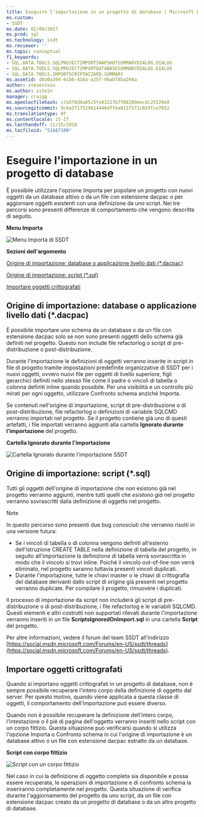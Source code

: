 ```yaml
---
title: Eseguire l'importazione in un progetto di database | Microsoft Docs
ms.custom:
- SSDT
ms.date: 02/09/2017
ms.prod: sql
ms.technology: ssdt
ms.reviewer: ''
ms.topic: conceptual
f1_keywords:
- SQL.DATA.TOOLS.SQLPROJECTIMPORTSNAPSHOTSUMMARYDIALOG.DIALOG
- SQL.DATA.TOOLS.SQLPROJECTIMPORTDATABASESUMMARYDIALOG.DIALOG
- SQL.DATA.TOOLS.IMPORTSCRIPTWIZARD.SUMMARY
ms.assetid: d0a0a394-6cb6-416a-a25f-9babf8ba294a
author: stevestein
ms.author: sstein
manager: craigg
ms.openlocfilehash: c7a570dda05c5fe83227b7f88209eecdc25529e0
ms.sourcegitcommit: 9c6a37175296144464ffea815f371c024fce7032
ms.translationtype: HT
ms.contentlocale: it-IT
ms.lasthandoff: 11/15/2018
ms.locfileid: "51667100"
---
```

# <a name="import-into-a-database-project"></a>Eseguire l'importazione in un progetto di database
È possibile utilizzare l'opzione Importa per popolare un progetto con nuovi oggetti da un database attivo o da un file con estensione dacpac o per aggiornare oggetti esistenti con una definizione da uno script. Nei tre percorsi sono presenti differenze di comportamento che vengono descritte di seguito.  
  
**Menu Importa**  
  
![Menu Importa di SSDT](../ssdt/media/ssdt-import.gif "Menu Importa di SSDT")  
  
**Sezioni dell'argomento**  
  
[Origine di importazione: database o applicazione livello dati (*.dacpac)](#bkmk_import_source_db)  
  
[Origine di importazione: script (*.sql)](#bkmk_import_source_script)  
  
[Importare oggetti crittografati](#bkmk_import_encrypted)  
  
## <a name="bkmk_import_source_db"></a>Origine di importazione: database o applicazione livello dati (*.dacpac)  
È possibile importare uno schema da un database o da un file con estensione dacpac solo se non sono presenti oggetti dello schema già definiti nel progetto. Questo non include file refactorlog o script di pre-distribuzione o post-distribuzione.  
  
Durante l'importazione le definizioni di oggetti verranno inserite in script in file di progetto tramite impostazioni predefinite organizzative di SSDT per i nuovi oggetti, ovvero nuovi file per oggetti di livello superiore, figli gerarchici definiti nello stesso file come il padre o vincoli di tabella o colonna definiti inline quando possibile. Per una visibilità e un controllo più mirati per ogni oggetto, utilizzare Confronto schema anziché Importa.  
  
Se contenuti nell'origine di importazione, script di pre-distribuzione o di post-distribuzione, file refactorlog o definizioni di variabile SQLCMD verranno importati nel progetto. Se il progetto contiene già uno di questi artefatti, i file importati verranno aggiunti alla cartella **Ignorato durante l'importazione** del progetto.  
  
**Cartella Ignorato durante l'importazione**  
  
![Cartella Ignorato durante l'importazione SSDT](../ssdt/media/ssdt-ignoredonimport.gif "Cartella Ignorato durante l'importazione SSDT")  
  
## <a name="bkmk_import_source_script"></a>Origine di importazione: script (*.sql)  
Tutti gli oggetti dell'origine di importazione che *non* esistono già nel progetto verranno aggiunti, mentre tutti quelli che *esistono già* nel progetto verranno sovrascritti dalla definizione di oggetto nel progetto.  
  
> [!NOTE]  
> In questo percorso sono presenti due bug conosciuti che verranno risolti in una versione futura:  
>   
> -   Se i vincoli di tabella o di colonna vengono definiti all'esterno dell'istruzione CREATE TABLE nella definizione di tabella del progetto, in seguito all'importazione la definizione di tabella verrà sovrascritta in modo che il vincolo si trovi inline. Poiché il vincolo out-of-line non verrà eliminato, nel progetto saranno tuttavia presenti vincoli duplicati.  
> -   Durante l'importazione, tutte le chiavi master o le chiavi di crittografia del database derivanti dallo script di origine già presenti nel progetto verranno duplicate. Per compilare il progetto, rimuovere i duplicati.  
  
Il processo di importazione da script non includerà gli script di pre-distribuzione o di post-distribuzione, i file refactorlog e le variabili SQLCMD. Questi elementi e altri costrutti non supportati rilevati durante l'importazione verranno inseriti in un file **ScriptsIgnoredOnImport.sql** in una cartella **Script** del progetto.  
  
Per altre informazioni, vedere il forum del team SSDT all'indirizzo [https://social.msdn.microsoft.com/Forums/en-US/ssdt/threads](https://social.msdn.microsoft.com/Forums/en-US/ssdt/threads).  
  
## <a name="bkmk_import_encrypted"></a>Importare oggetti crittografati  
Quando si importano oggetti crittografati in un progetto di database, non è sempre possibile recuperare l'intero corpo della definizione di oggetto dal server. Per questo motivo, quando viene applicata a questa classe di oggetti, il comportamento dell'importazione può essere diverso.  
  
Quando non è possibile recuperare la definizione dell'intero corpo, l'intestazione o il piè di pagina dell'oggetto verranno inseriti nello script con un corpo fittizio. Questa situazione può verificarsi quando si utilizza l'opzione Importa o Confronto schema in cui l'origine di importazione è un database attivo o un file con estensione dacpac estratto da un database.  
  
**Script con corpo fittizio**  
  
![Script con un corpo fittizio](../ssdt/media/ssdt-procwithencryption.gif "Script con un corpo fittizio")  
  
Nel caso in cui la definizione di oggetto completa sia disponibile e possa essere recuperata, le operazioni di importazione e di confronto schema la inseriranno completamente nel progetto. Questa situazione di verifica durante l'aggiornamento del progetto da uno script, da un file con estensione dacpac creato da un progetto di database o da un altro progetto di database.  
  
